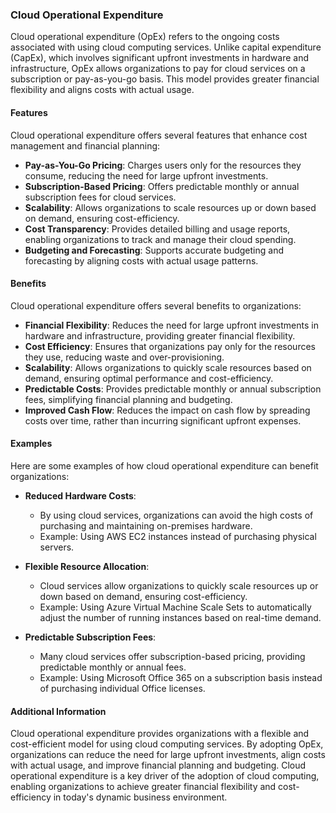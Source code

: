 
### Cloud Operational Expenditure

Cloud operational expenditure (OpEx) refers to the ongoing costs associated with using cloud computing services. Unlike capital expenditure (CapEx), which involves significant upfront investments in hardware and infrastructure, OpEx allows organizations to pay for cloud services on a subscription or pay-as-you-go basis. This model provides greater financial flexibility and aligns costs with actual usage.

#### Features

Cloud operational expenditure offers several features that enhance cost management and financial planning:

- **Pay-as-You-Go Pricing**: Charges users only for the resources they consume, reducing the need for large upfront investments.
- **Subscription-Based Pricing**: Offers predictable monthly or annual subscription fees for cloud services.
- **Scalability**: Allows organizations to scale resources up or down based on demand, ensuring cost-efficiency.
- **Cost Transparency**: Provides detailed billing and usage reports, enabling organizations to track and manage their cloud spending.
- **Budgeting and Forecasting**: Supports accurate budgeting and forecasting by aligning costs with actual usage patterns.

#### Benefits

Cloud operational expenditure offers several benefits to organizations:

- **Financial Flexibility**: Reduces the need for large upfront investments in hardware and infrastructure, providing greater financial flexibility.
- **Cost Efficiency**: Ensures that organizations pay only for the resources they use, reducing waste and over-provisioning.
- **Scalability**: Allows organizations to quickly scale resources based on demand, ensuring optimal performance and cost-efficiency.
- **Predictable Costs**: Provides predictable monthly or annual subscription fees, simplifying financial planning and budgeting.
- **Improved Cash Flow**: Reduces the impact on cash flow by spreading costs over time, rather than incurring significant upfront expenses.

#### Examples

Here are some examples of how cloud operational expenditure can benefit organizations:

- **Reduced Hardware Costs**:
  - By using cloud services, organizations can avoid the high costs of purchasing and maintaining on-premises hardware.
  - Example: Using AWS EC2 instances instead of purchasing physical servers.

- **Flexible Resource Allocation**:
  - Cloud services allow organizations to quickly scale resources up or down based on demand, ensuring cost-efficiency.
  - Example: Using Azure Virtual Machine Scale Sets to automatically adjust the number of running instances based on real-time demand.

- **Predictable Subscription Fees**:
  - Many cloud services offer subscription-based pricing, providing predictable monthly or annual fees.
  - Example: Using Microsoft Office 365 on a subscription basis instead of purchasing individual Office licenses.

#### Additional Information

Cloud operational expenditure provides organizations with a flexible and cost-efficient model for using cloud computing services. By adopting OpEx, organizations can reduce the need for large upfront investments, align costs with actual usage, and improve financial planning and budgeting. Cloud operational expenditure is a key driver of the adoption of cloud computing, enabling organizations to achieve greater financial flexibility and cost-efficiency in today's dynamic business environment.
